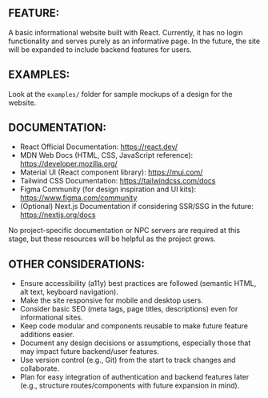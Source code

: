 ## FEATURE:

A basic informational website built with React. Currently, it has no login functionality and serves purely as an informative page. In the future, the site will be expanded to include backend features for users.

## EXAMPLES:

Look at the `examples/` folder for sample mockups of a design for the website.

## DOCUMENTATION:

- React Official Documentation: <https://react.dev/>
- MDN Web Docs (HTML, CSS, JavaScript reference): <https://developer.mozilla.org/>
- Material UI (React component library): <https://mui.com/>
- Tailwind CSS Documentation: <https://tailwindcss.com/docs>
- Figma Community (for design inspiration and UI kits): <https://www.figma.com/community>
- (Optional) Next.js Documentation if considering SSR/SSG in the future: <https://nextjs.org/docs>

No project-specific documentation or NPC servers are required at this stage, but these resources will be helpful as the project grows.


## OTHER CONSIDERATIONS:

- Ensure accessibility (a11y) best practices are followed (semantic HTML, alt text, keyboard navigation).
- Make the site responsive for mobile and desktop users.
- Consider basic SEO (meta tags, page titles, descriptions) even for informational sites.
- Keep code modular and components reusable to make future feature additions easier.
- Document any design decisions or assumptions, especially those that may impact future backend/user features.
- Use version control (e.g., Git) from the start to track changes and collaborate.
- Plan for easy integration of authentication and backend features later (e.g., structure routes/components with future expansion in mind).


